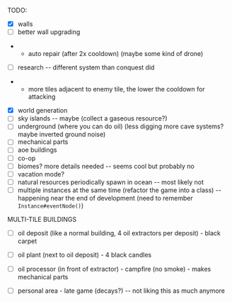 TODO:
- [x] walls
- [ ] better wall upgrading
- - auto repair (after 2x cooldown) (maybe some kind of drone)
- [ ] research -- different system than conquest did
- - more tiles adjacent to enemy tile, the lower the cooldown for attacking
- [x] world generation
- [ ] sky islands -- maybe (collect a gaseous resource?)
- [ ] underground (where you can do oil) (less digging more cave systems? maybe inverted ground noise)
- [ ] mechanical parts
- [ ] aoe buildings
- [ ] co-op
- [ ] biomes? more details needed -- seems cool but probably no
- [ ] vacation mode?
- [ ] natural resources periodically spawn in ocean -- most likely not
- [ ] multiple instances at the same time (refactor the game into a class) -- happening near the end of development
  (need to remember `Instance#eventNode()`)

MULTI-TILE BUILDINGS
- [ ] oil deposit (like a normal building, 4 oil extractors per deposit) - black carpet
- [ ] oil plant (next to oil deposit) - 4 black candles 
- [ ] oil processor (in front of extractor) - campfire (no smoke) - makes mechanical parts


- [ ] personal area - late game (decays?) -- not liking this as much anymore